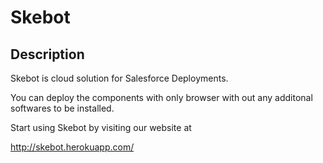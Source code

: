 

# Skebot



## Description

Skebot is cloud solution for Salesforce Deployments.

You can deploy the components with only browser with out any additonal softwares to be installed.


Start using Skebot by visiting our website at 

http://skebot.herokuapp.com/

